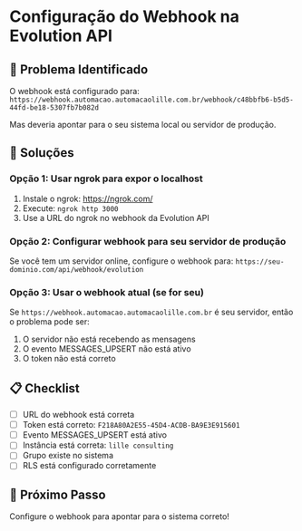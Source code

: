 # Configuração do Webhook na Evolution API

## 🎯 Problema Identificado

O webhook está configurado para:
`https://webhook.automacao.automacaolille.com.br/webhook/c48bbfb6-b5d5-44fd-be18-5307fb7b082d`

Mas deveria apontar para o seu sistema local ou servidor de produção.

## 🔧 Soluções

### Opção 1: Usar ngrok para expor o localhost
1. Instale o ngrok: https://ngrok.com/
2. Execute: `ngrok http 3000`
3. Use a URL do ngrok no webhook da Evolution API

### Opção 2: Configurar webhook para seu servidor de produção
Se você tem um servidor online, configure o webhook para:
`https://seu-dominio.com/api/webhook/evolution`

### Opção 3: Usar o webhook atual (se for seu)
Se `https://webhook.automacao.automacaolille.com.br` é seu servidor, então o problema pode ser:
1. O servidor não está recebendo as mensagens
2. O evento MESSAGES_UPSERT não está ativo
3. O token não está correto

## 📋 Checklist

- [ ] URL do webhook está correta
- [ ] Token está correto: `F218A80A2E55-45D4-ACDB-BA9E3E915601`
- [ ] Evento MESSAGES_UPSERT está ativo
- [ ] Instância está correta: `lille consulting`
- [ ] Grupo existe no sistema
- [ ] RLS está configurado corretamente

## 🎯 Próximo Passo

Configure o webhook para apontar para o sistema correto!
